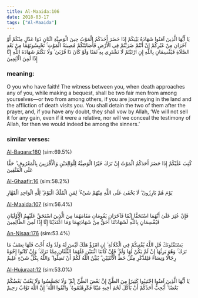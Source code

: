 ```yaml
---
title: Al-Maaida:106
date: 2018-03-17
tags: ["Al-Maaida"]
---
```

يَا أَيُّهَا الَّذِينَ آمَنُوا شَهَادَةُ بَيْنِكُمْ إِذَا حَضَرَ أَحَدَكُمُ الْمَوْتُ حِينَ الْوَصِيَّةِ اثْنَانِ ذَوَا عَدْلٍ مِنْكُمْ أَوْ آخَرَانِ مِنْ غَيْرِكُمْ إِنْ أَنْتُمْ ضَرَبْتُمْ فِي الْأَرْضِ فَأَصَابَتْكُمْ مُصِيبَةُ الْمَوْتِ ۚ تَحْبِسُونَهُمَا مِنْ بَعْدِ الصَّلَاةِ فَيُقْسِمَانِ بِاللَّهِ إِنِ ارْتَبْتُمْ لَا نَشْتَرِي بِهِ ثَمَنًا وَلَوْ كَانَ ذَا قُرْبَىٰ ۙ وَلَا نَكْتُمُ شَهَادَةَ اللَّهِ إِنَّا إِذًا لَمِنَ الْآثِمِينَ
### meaning: 
O you who have faith! The witness between you, when death approaches any of you, while making a bequest, shall be two fair men from among yourselves—or two from among others, if you are journeying in the land and the affliction of death visits you. You shall detain the two of them after the prayer, and, if you have any doubt, they shall vow by Allah, ‘We will not sell it for any gain, even if it were a relative, nor will we conceal the testimony of Allah, for then we would indeed be among the sinners.’
### similar verses: 

[Al-Baqara:180](/2/180) (sim:69.5%)

كُتِبَ عَلَيْكُمْ إِذَا حَضَرَ أَحَدَكُمُ الْمَوْتُ إِنْ تَرَكَ خَيْرًا الْوَصِيَّةُ لِلْوَالِدَيْنِ وَالْأَقْرَبِينَ بِالْمَعْرُوفِ ۖ حَقًّا عَلَى الْمُتَّقِينَ

[Al-Ghaafir:16](/40/16) (sim:58.2%)

يَوْمَ هُمْ بَارِزُونَ ۖ لَا يَخْفَىٰ عَلَى اللَّهِ مِنْهُمْ شَيْءٌ ۚ لِمَنِ الْمُلْكُ الْيَوْمَ ۖ لِلَّهِ الْوَاحِدِ الْقَهَّارِ

[Al-Maaida:107](/5/107) (sim:56.4%)

فَإِنْ عُثِرَ عَلَىٰ أَنَّهُمَا اسْتَحَقَّا إِثْمًا فَآخَرَانِ يَقُومَانِ مَقَامَهُمَا مِنَ الَّذِينَ اسْتَحَقَّ عَلَيْهِمُ الْأَوْلَيَانِ فَيُقْسِمَانِ بِاللَّهِ لَشَهَادَتُنَا أَحَقُّ مِنْ شَهَادَتِهِمَا وَمَا اعْتَدَيْنَا إِنَّا إِذًا لَمِنَ الظَّالِمِينَ

[An-Nisaa:176](/4/176) (sim:53.4%)

يَسْتَفْتُونَكَ قُلِ اللَّهُ يُفْتِيكُمْ فِي الْكَلَالَةِ ۚ إِنِ امْرُؤٌ هَلَكَ لَيْسَ لَهُ وَلَدٌ وَلَهُ أُخْتٌ فَلَهَا نِصْفُ مَا تَرَكَ ۚ وَهُوَ يَرِثُهَا إِنْ لَمْ يَكُنْ لَهَا وَلَدٌ ۚ فَإِنْ كَانَتَا اثْنَتَيْنِ فَلَهُمَا الثُّلُثَانِ مِمَّا تَرَكَ ۚ وَإِنْ كَانُوا إِخْوَةً رِجَالًا وَنِسَاءً فَلِلذَّكَرِ مِثْلُ حَظِّ الْأُنْثَيَيْنِ ۗ يُبَيِّنُ اللَّهُ لَكُمْ أَنْ تَضِلُّوا ۗ وَاللَّهُ بِكُلِّ شَيْءٍ عَلِيمٌ

[Al-Hujuraat:12](/49/12) (sim:53.0%)

يَا أَيُّهَا الَّذِينَ آمَنُوا اجْتَنِبُوا كَثِيرًا مِنَ الظَّنِّ إِنَّ بَعْضَ الظَّنِّ إِثْمٌ ۖ وَلَا تَجَسَّسُوا وَلَا يَغْتَبْ بَعْضُكُمْ بَعْضًا ۚ أَيُحِبُّ أَحَدُكُمْ أَنْ يَأْكُلَ لَحْمَ أَخِيهِ مَيْتًا فَكَرِهْتُمُوهُ ۚ وَاتَّقُوا اللَّهَ ۚ إِنَّ اللَّهَ تَوَّابٌ رَحِيمٌ
